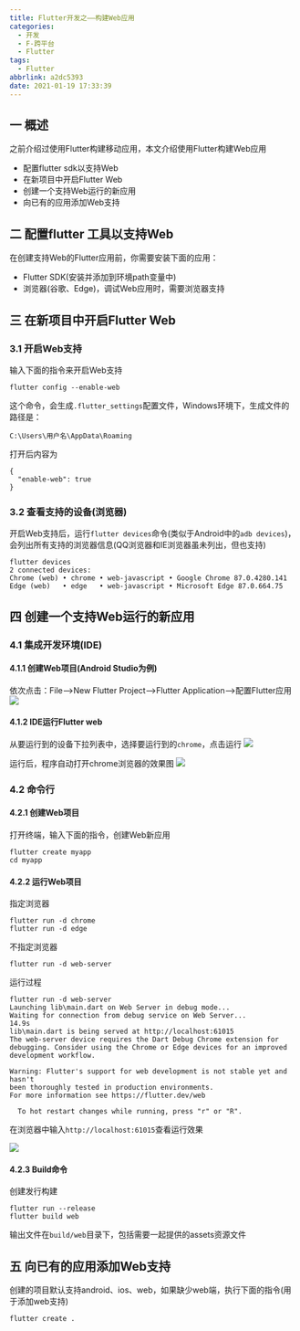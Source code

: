 ```yaml
---
title: Flutter开发之——构建Web应用
categories:
  - 开发
  - F-跨平台
  - Flutter
tags:
  - Flutter
abbrlink: a2dc5393
date: 2021-01-19 17:33:39
---
```

## 一 概述

之前介绍过使用Flutter构建移动应用，本文介绍使用Flutter构建Web应用

* 配置flutter sdk以支持Web
* 在新项目中开启Flutter Web
* 创建一个支持Web运行的新应用
* 向已有的应用添加Web支持

<!--more-->

## 二 配置flutter 工具以支持Web

在创建支持Web的Flutter应用前，你需要安装下面的应用：

* Flutter SDK(安装并添加到环境path变量中)
* 浏览器(谷歌、Edge)，调试Web应用时，需要浏览器支持

## 三 在新项目中开启Flutter Web

### 3.1 开启Web支持

输入下面的指令来开启Web支持

```
flutter config --enable-web
```

这个命令，会生成`.flutter_settings`配置文件，Windows环境下，生成文件的路径是：

```
C:\Users\用户名\AppData\Roaming
```

打开后内容为

```
{
  "enable-web": true
}
```

### 3.2 查看支持的设备(浏览器)

开启Web支持后，运行`flutter devices`命令(类似于Android中的`adb devices`)，会列出所有支持的浏览器信息(QQ浏览器和IE浏览器虽未列出，但也支持)

```
flutter devices
2 connected devices:
Chrome (web) • chrome • web-javascript • Google Chrome 87.0.4280.141
Edge (web)   • edge   • web-javascript • Microsoft Edge 87.0.664.75
```

## 四 创建一个支持Web运行的新应用

### 4.1 集成开发环境(IDE)

#### 4.1.1 创建Web项目(Android Studio为例)

依次点击：File——>New Flutter Project——>Flutter Application——>配置Flutter应用
![][1]

#### 4.1.2 IDE运行Flutter web

从要运行到的设备下拉列表中，选择要运行到的`chrome`，点击运行
![][2]

运行后，程序自动打开chrome浏览器的效果图
![][3]


### 4.2 命令行

#### 4.2.1 创建Web项目

打开终端，输入下面的指令，创建Web新应用

```
flutter create myapp
cd myapp
```

#### 4.2.2 运行Web项目

指定浏览器

```
flutter run -d chrome
flutter run -d edge
```

不指定浏览器

```
flutter run -d web-server
```

运行过程

```
flutter run -d web-server
Launching lib\main.dart on Web Server in debug mode...
Waiting for connection from debug service on Web Server...         14.9s
lib\main.dart is being served at http://localhost:61015
The web-server device requires the Dart Debug Chrome extension for debugging. Consider using the Chrome or Edge devices for an improved development workflow.

Warning: Flutter's support for web development is not stable yet and hasn't
been thoroughly tested in production environments.
For more information see https://flutter.dev/web

  To hot restart changes while running, press "r" or "R".
```

在浏览器中输入`http://localhost:61015`查看运行效果

![][4]

#### 4.2.3 Build命令

创建发行构建

```
flutter run --release
flutter build web
```

输出文件在`build/web`目录下，包括需要一起提供的assets资源文件

## 五 向已有的应用添加Web支持

创建的项目默认支持android、ios、web，如果缺少web端，执行下面的指令(用于添加web支持)

```
flutter create .
```


[1]:https://jsd.onmicrosoft.cn/gh/PGzxc/CDN/blog-flutter/flutter-web-create-config.png
[2]:https://jsd.onmicrosoft.cn/gh/PGzxc/CDN/blog-flutter/flutter-ide-chrome-run.png
[3]:https://jsd.onmicrosoft.cn/gh/PGzxc/CDN/blog-flutter/flutter-ide-run-chrome-view.png
[4]:https://jsd.onmicrosoft.cn/gh/PGzxc/CDN/blog-flutter/flutter-cmd-chrome-run.png


